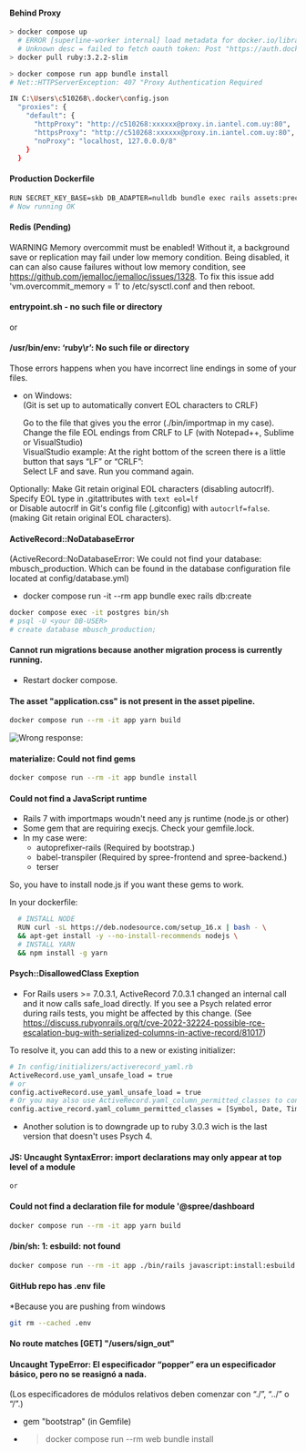 #### Behind Proxy

```sh
> docker compose up
  # ERROR [superline-worker internal] load metadata for docker.io/library/ruby:3.2.2-slim
  # Unknown desc = failed to fetch oauth token: Post "https://auth.docker.io/token": Proxy Authentication Required ( Forefront TMG requires authorization to fulfill the request. Access to the Web Proxy filter is denied.)
> docker pull ruby:3.2.2-slim
```

```sh
> docker compose run app bundle install
# Net::HTTPServerException: 407 "Proxy Authentication Required 

IN C:\Users\c510268\.docker\config.json
  "proxies": {
    "default": {
      "httpProxy": "http://c510268:xxxxxx@proxy.in.iantel.com.uy:80",
      "httpsProxy": "http://c510268:xxxxxx@proxy.in.iantel.com.uy:80",
      "noProxy": "localhost, 127.0.0.0/8"
    }
  }
```

#### Production Dockerfile

```sh
RUN SECRET_KEY_BASE=skb DB_ADAPTER=nulldb bundle exec rails assets:precompile
# Now running OK
```

#### Redis (Pending)

WARNING Memory overcommit must be enabled! Without it, a background save or replication may fail under low memory condition. Being disabled, it can can also cause failures without low memory condition, see https://github.com/jemalloc/jemalloc/issues/1328. To fix this issue add 'vm.overcommit_memory = 1' to /etc/sysctl.conf and then reboot.

#### entrypoint.sh - no such file or directory
  or
#### /usr/bin/env: ‘ruby\r’: No such file or directory

Those errors happens when you have incorrect line endings in some of your files. <br>
* on Windows: <br>
  (Git is set up to automatically convert EOL characters to CRLF) <br>

  Go to the file that gives you the error (./bin/importmap in my case). <br>
  Change the file EOL endings from CRLF to LF (with Notepad++, Sublime or VisualStudio) <br>
  VisualStudio example: At the right bottom of the screen there is a little button that says “LF” or “CRLF”: <br>
  Select LF and save. Run you command again.

Optionally:
  Make Git retain original EOL characters (disabling autocrlf).
  Specify EOL type in .gitattributes with `text eol=lf` <br>
  or Disable autocrlf in Git's config file (.gitconfig) with `autocrlf=false`. <br>
  (making Git retain original EOL characters).

#### ActiveRecord::NoDatabaseError
(ActiveRecord::NoDatabaseError: We could not find your database: mbusch_production. Which can be found in the database configuration file located at config/database.yml)

* docker compose run -it --rm app bundle exec rails db:create

```sh
docker compose exec -it postgres bin/sh
# psql -U <your DB-USER>
# create database mbusch_production;
```

#### Cannot run migrations because another migration process is currently running.

* Restart docker compose.

#### The asset "application.css" is not present in the asset pipeline.

```sh
docker compose run --rm -it app yarn build
```

![Wrong response: ](wrong-response-1.png)

#### materialize: Could not find gems

```sh
docker compose run --rm -it app bundle install
```

#### Could not find a JavaScript runtime

* Rails 7 with importmaps woudn't need any js runtime (node.js or other)
* Some gem that are requiring execjs. Check your gemfile.lock.
* In my case were:
  * autoprefixer-rails (Required by bootstrap.)
  * babel-transpiler (Required by spree-frontend and spree-backend.)
  * terser

So, you have to install node.js if you want these gems to work.

In your dockerfile:
```sh
  # INSTALL NODE
  RUN curl -sL https://deb.nodesource.com/setup_16.x | bash - \
  && apt-get install -y --no-install-recommends nodejs \
  # INSTALL YARN
  && npm install -g yarn
```

#### Psych::DisallowedClass Exeption

* For Rails users >= 7.0.3.1, ActiveRecord 7.0.3.1 changed an internal call and it now calls safe_load directly. If you see a Psych related error during rails tests, you might be affected by this change.
(See https://discuss.rubyonrails.org/t/cve-2022-32224-possible-rce-escalation-bug-with-serialized-columns-in-active-record/81017)

To resolve it, you can add this to a new or existing initializer:

```sh
# In config/initializers/activerecord_yaml.rb
ActiveRecord.use_yaml_unsafe_load = true
# or
config.activeRecord.use_yaml_unsafe_load = true
# Or you may also use ActiveRecord.yaml_column_permitted_classes to configure the allowed classes instead.
config.active_record.yaml_column_permitted_classes = [Symbol, Date, Time]
```

* Another solution is to downgrade up to ruby 3.0.3 wich is the last version that doesn't uses Psych 4. 

#### JS: Uncaught SyntaxError: import declarations may only appear at top level of a module
    or
#### Could not find a declaration file for module '@spree/dashboard

```sh
docker compose run --rm -it app yarn build
```

#### /bin/sh: 1: esbuild: not found

```sh
docker compose run --rm -it app ./bin/rails javascript:install:esbuild
```

#### GitHub repo has .env file

*Because you are pushing from windows

```sh
git rm --cached .env
```


#### No route matches [GET] "/users/sign_out"


#### Uncaught TypeError: El especificador “popper” era un especificador básico, pero no se reasignó a nada.
(Los especificadores de módulos relativos deben comenzar con “./”, “../” o “/”.)

* gem "bootstrap" (in Gemfile)
* > docker compose run --rm web bundle install
